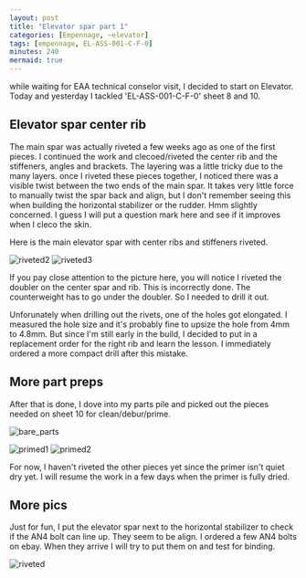 ```yaml
---
layout: post
title: "Elevator spar part 1"
categories: [Empennage, ~elevator]
tags: [empennage, EL-ASS-001-C-F-0]
minutes: 240
mermaid: true
---
```


while waiting for EAA technical conselor visit, I decided to start on Elevator. Today and yesterday I tackled
'EL-ASS-001-C-F-0' sheet 8 and 10.

## Elevator spar center rib

The main spar was actually riveted a few weeks ago as one of the first pieces. I continued the work and
clecoed/riveted the center rib and the stiffeners, angles and brackets. The layering was a little tricky
due to the many layers. once I riveted these pieces together, I noticed there was a visible twist between
the two ends of the main spar. It takes very little force to manually twist the spar back and align, but
I don't remember seeing this when building the horizontal stabilizer or the rudder. Hmm slightly
concerned. I guess I will put a question mark here and see if it improves when I cleco the skin.

Here is the main elevator spar with center ribs and stiffeners riveted.

![riveted2](/assets/img/20240121/riveted_2.jpg)
![riveted3](/assets/img/20240121/riveted_3.jpg)

If you pay close attention to the picture here, you will notice I riveted the doubler on the center spar and rib. This is incorrectly done. The counterweight has to go under the doubler. So I needed to drill it out.

Unforunately when drilling out the rivets, one of the holes got elongated. I measured the hole size and it's probably fine to upsize the hole from 4mm to 4.8mm. But since I'm still early in the build, I decided to put in a replacement order for the right rib and learn the lesson. I immediately ordered a more compact drill after this mistake.

## More part preps

After that is done, I dove into my parts pile and picked out the pieces needed on sheet 10 for clean/debur/prime.

![bare_parts](/assets/img/20240121/bare_parts.jpg)

![primed1](/assets/img/20240121/primed_1.jpg)
![primed2](/assets/img/20240121/primed_2.jpg)

For now, I haven't riveted the other pieces yet since the primer isn't quiet dry yet. I will resume the work
in a few days when the primer is fully dried.

## More pics

Just for fun, I put the elevator spar next to the horizontal stabilizer to check if the AN4 bolt can line up. They seem to be
align. I ordered a few AN4 bolts on ebay. When they arrive I will try to put them on and test for binding.

![riveted](/assets/img/20240121/riveted.jpg)
